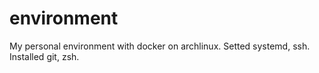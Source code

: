 # environment
My personal environment with docker on archlinux.
Setted systemd, ssh. Installed git, zsh.
